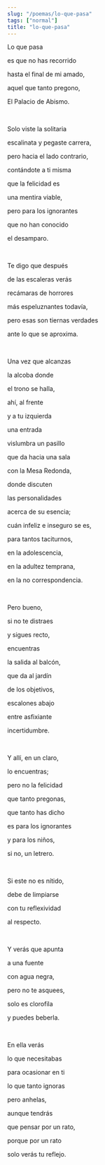 ```yaml
---
slug: "/poemas/lo-que-pasa"
tags: ["normal"]
title: "lo-que-pasa"
---
```

Lo que pasa

es que no has recorrido

hasta el final de mi amado,

aquel que tanto pregono,

El Palacio de Abismo.

&nbsp;

Solo viste la solitaria

escalinata y pegaste carrera,

pero hacia el lado contrario,

contándote a ti misma

que la felicidad es

una mentira viable,

pero para los ignorantes

que no han conocido

el desamparo.

&nbsp;

Te digo que después

de las escaleras verás

recámaras de horrores

más espeluznantes todavía,

pero esas son tiernas verdades

ante lo que se aproxima.

&nbsp;

Una vez que alcanzas

la alcoba donde

el trono se halla,

ahí, al frente

y a tu izquierda

una entrada

vislumbra un pasillo

que da hacia una sala

con la Mesa Redonda,

donde discuten

las personalidades

acerca de su esencia;

cuán infeliz e inseguro se es,

para tantos taciturnos,

en la adolescencia,

en la adultez temprana,

en la no correspondencia.

&nbsp;

Pero bueno,

si no te distraes

y sigues recto,

encuentras

la salida al balcón,

que da al jardín

de los objetivos,

escalones abajo

entre asfixiante

incertidumbre.

&nbsp;

Y allí, en un claro,

lo encuentras;

pero no la felicidad

que tanto pregonas,

que tanto has dicho

es para los ignorantes

y para los niños,

si no, un letrero.

&nbsp;

Si este no es nítido,

debe de limpiarse

con tu reflexividad

al respecto.

&nbsp;

Y verás que apunta

a una fuente

con agua negra,

pero no te asquees,

solo es clorofila

y puedes beberla.

&nbsp;

En ella verás

lo que necesitabas

para ocasionar en ti

lo que tanto ignoras

pero anhelas,

aunque tendrás

que pensar por un rato,

porque por un rato

solo verás tu reflejo.